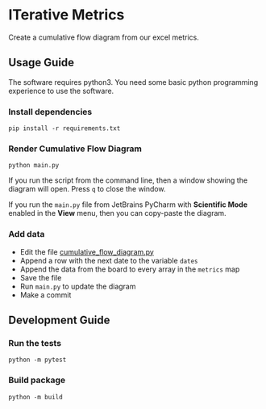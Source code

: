# ITerative Metrics

Create a cumulative flow diagram from our excel metrics.

## Usage Guide

The software requires python3. You need some basic python programming experience to use the software.

### Install dependencies

```shell
pip install -r requirements.txt
```

### Render Cumulative Flow Diagram

```shell
python main.py
```

If you run the script from the command line, then a window showing the diagram will open. Press `q` to close the window.

If you run the `main.py` file from JetBrains PyCharm with **Scientific Mode** enabled in the **View** menu, then you can copy-paste the diagram.

### Add data

- Edit the file [cumulative_flow_diagram.py](src/iterative_metrics/cumulative_flow_diagram.py)
- Append a row with the next date to the variable `dates`
- Append the data from the board to every array in the `metrics` map
- Save the file
- Run `main.py` to update the diagram
- Make a commit

## Development Guide

### Run the tests

```shell
python -m pytest
```

### Build package

```shell
python -m build
```
